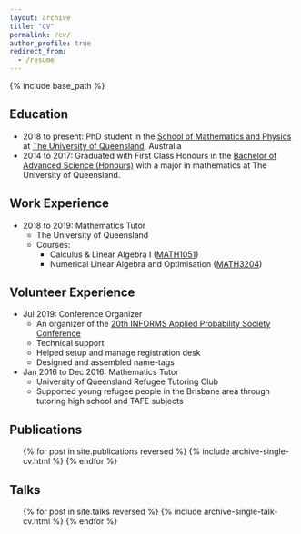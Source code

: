 ```yaml
---
layout: archive
title: "CV"
permalink: /cv/
author_profile: true
redirect_from:
  - /resume
---
```


{% include base_path %}

## Education
* 2018 to present: PhD student in the [School of Mathematics and Physics](https://smp.uq.edu.au/) 
at [The University of Queensland](https://www.uq.edu.au/), Australia
* 2014 to 2017: Graduated with First Class Honours in the 
[Bachelor of Advanced Science (Honours)](https://future-students.uq.edu.au/study/programs/bachelor-advanced-science-honours-2341)
with a major in mathematics at The University of Queensland.

## Work Experience
* 2018 to 2019: Mathematics Tutor
  * The University of Queensland
  * Courses: 
    * Calculus & Linear Algebra I ([MATH1051](https://my.uq.edu.au/programs-courses/course.html?course_code=MATH1051))
    * Numerical Linear Algebra and Optimisation ([MATH3204](https://my.uq.edu.au/programs-courses/course.html?course_code=MATH3204))

## Volunteer Experience
* Jul 2019: Conference Organizer
  * An organizer of the [20th INFORMS Applied Probability Society Conference](https://informs-aps.smp.uq.edu.au/)
  * Technical support
  * Helped setup and manage registration desk
  * Designed and assembled name-tags
* Jan 2016 to Dec 2016: Mathematics Tutor
  * University of Queensland Refugee Tutoring Club
  * Supported young refugee people in the Brisbane area through tutoring high school and TAFE subjects

## Publications
  <ul>{% for post in site.publications reversed %}
    {% include archive-single-cv.html %}
  {% endfor %}</ul>
  
## Talks
  <ul>{% for post in site.talks reversed %}
    {% include archive-single-talk-cv.html %}
  {% endfor %}</ul>
